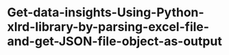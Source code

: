 # Get-data-insights-Using-Python-xlrd-library-by-parsing-excel-file-and-get-JSON-file-object-as-output